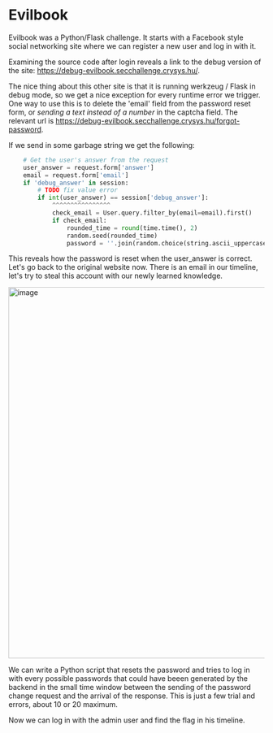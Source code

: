 # Evilbook

Evilbook was a Python/Flask challenge. It starts with a Facebook style social networking site 
where we can register a new user and log in with it.   

Examining the source code after login reveals a link to the debug version of the site:
https://debug-evilbook.secchallenge.crysys.hu/.

The nice thing about this other site is that it is running werkzeug / 
Flask in debug mode, so we get a nice exception for every runtime error we trigger. 
One way to use this is to delete the 'email' field from the password reset form,
or *sending a text instead of a number* in the captcha field. The relevant url is 
https://debug-evilbook.secchallenge.crysys.hu/forgot-password.

If we send in some garbage string we get the following:

```python
    # Get the user's answer from the request
    user_answer = request.form['answer']
    email = request.form['email']
    if 'debug_answer' in session:
        # TODO fix value error
        if int(user_answer) == session['debug_answer']:
            ^^^^^^^^^^^^^^^^
            check_email = User.query.filter_by(email=email).first()
            if check_email:
                rounded_time = round(time.time(), 2)
                random.seed(rounded_time)
                password = ''.join(random.choice(string.ascii_uppercase + string.ascii_lowercase + string.digits + string.punctuation) for _ in range(12))
```

This reveals how the password is reset when the user_answer is correct. Let's go back to the original website now. There is 
an email in our timeline, let's try to steal this account with our newly learned knowledge. 

<img width="731" alt="image" src="https://user-images.githubusercontent.com/6275775/231820579-4e9f3346-1e6f-485f-8bef-4090f0a2c531.png">

We can write a Python script that resets the password and tries to log in with every possible passwords 
that could have beeen generated by the backend in the small time window between the sending of the password change request and 
the arrival of the response. This is just a few trial and errors, about 10 or 20 maximum.

Now we can log in with the admin user and find the flag in his timeline.
